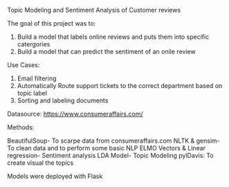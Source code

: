 Topic Modeling and Sentiment Analysis of Customer reviews

The goal of this project was to:

1. Build a model that labels online reviews and puts them into specific catergories
2. Build a model that can predict the sentiment of an onile review

Use Cases:

1. Email filtering
2. Automatically Route support tickets to the correct department based on topic label
3. Sorting and labeling documents

Datasource: https://www.consumeraffairs.com/

Methods: 

BeautifulSoup- To scarpe data from consumeraffairs.com 
NLTK & gensim- To clean data and to perform some basic NLP
ELMO Vectors & Linear regression- Sentiment analysis
LDA Model- Topic Modeling
pylDavis: To create visual the topics

Models were deployed with Flask
